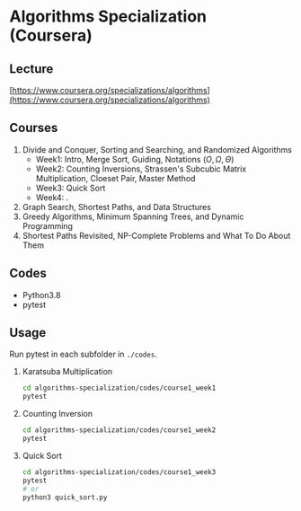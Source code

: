 # Algorithms Specialization (Coursera)
## Lecture
[https://www.coursera.org/specializations/algorithms](https://www.coursera.org/specializations/algorithms)

## Courses
1. Divide and Conquer, Sorting and Searching, and Randomized Algorithms
    - Week1: Intro, Merge Sort, Guiding, Notations ($O, \Omega,\Theta$)
    - Week2: Counting Inversions, Strassen's Subcubic Matrix Multiplication, Cloeset Pair, Master Method
    - Week3: Quick Sort
    - Week4: .
2. Graph Search, Shortest Paths, and Data Structures
3. Greedy Algorithms, Minimum Spanning Trees, and Dynamic Programming
4. Shortest Paths Revisited, NP-Complete Problems and What To Do About Them

## Codes
- Python3.8
- pytest

## Usage
Run pytest in each subfolder in `./codes`.
1. Karatsuba Multiplication
    ```bash
    cd algorithms-specialization/codes/course1_week1
    pytest
    ```
2. Counting Inversion
    ```bash
    cd algorithms-specialization/codes/course1_week2
    pytest
    ```
3. Quick Sort
    ```bash
    cd algorithms-specialization/codes/course1_week3
    pytest
    # or
    python3 quick_sort.py
    ```
